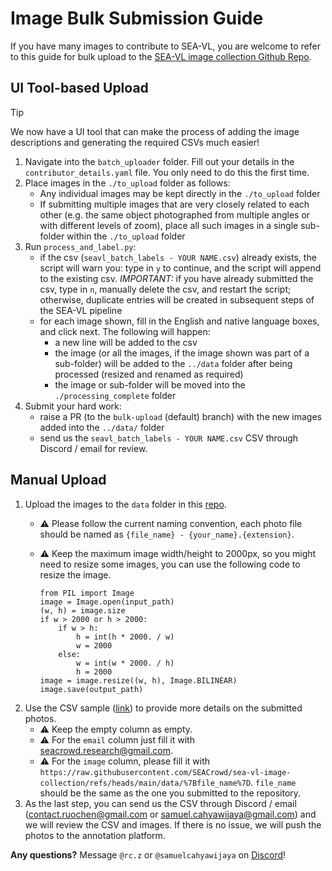
# Image Bulk Submission Guide

If you have many images to contribute to SEA-VL, you are welcome to refer to this guide for bulk upload to the [SEA-VL image collection Github Repo](https://github.com/SEACrowd/sea-vl-image-collection ).

## UI Tool-based Upload

> [!TIP]
> We now have a UI tool that can make the process of adding the image descriptions and generating the required CSVs much easier!

1. Navigate into the `batch_uploader` folder. Fill out your details in the `contributor_details.yaml` file. You only need to do this the first time.
2. Place images in the `./to_upload` folder as follows:
	* Any individual images may be kept directly in the `./to_upload` folder
	* If submitting multiple images that are very closely related to each other (e.g. the same object photographed from multiple angles or with different levels of zoom), place all such images in a single sub-folder within the `./to_upload` folder
3. Run `process_and_label.py`:
	* if the csv (`seavl_batch_labels - YOUR NAME.csv`) already exists, the script will warn you: type in `y` to continue, and the script will append to the existing csv. *IMPORTANT:* if you have already submitted the csv, type in `n`, manually delete the csv, and restart the script; otherwise, duplicate entries will be created in subsequent steps of the SEA-VL pipeline
	* for each image shown, fill in the English and native language boxes, and click next. The following will happen:
		* a new line will be added to the csv
		* the image (or all the images, if the image shown was part of a sub-folder) will be added to the `../data` folder after being processed (resized and renamed as required)
		* the image or sub-folder will be moved into the `./processing_complete` folder
4. Submit your hard work:
	* raise a PR (to the `bulk-upload` (default) branch) with the new images added into the `../data/` folder
	* send us the `seavl_batch_labels - YOUR NAME.csv` CSV through Discord / email for review.

## Manual Upload

1. Upload the images to the `data` folder in this [repo](https://github.com/SEACrowd/sea-vl-image-collection).
	 - ⚠️ Please follow the current naming convention, each photo file should be named as `{file_name} - {your_name}.{extension}`.

	 - ⚠️ Keep the maximum image width/height to 2000px, so you might need to resize some images, you can use the following code to resize the image.
		```
		from PIL import Image
		image = Image.open(input_path)
		(w, h) = image.size
		if w > 2000 or h > 2000:
		    if w > h:
		        h = int(h * 2000. / w) 
		        w = 2000 
		    else:
		        w = int(w * 2000. / h)
		        h = 2000
		image = image.resize((w, h), Image.BILINEAR) 
		image.save(output_path)
		```
2. Use the CSV sample ([link](https://www.dropbox.com/scl/fi/xiae0op7nj58ajt1l2yky/seavl_bulk_upload_format.csv?rlkey=izd3c28vy0b35grc1utykoxsk&dl=0)) to provide more details on the submitted photos. 
	- ⚠️ Keep the empty column as empty.
	- ⚠️ For the `email` column just fill it with seacrowd.research@gmail.com.
	- ⚠️ For the `image` column, please fill it with `https://raw.githubusercontent.com/SEACrowd/sea-vl-image-collection/refs/heads/main/data/%7Bfile_name%7D`. `file_name` should be the same as the one you submitted to the repository.
3.  As the last step, you can send us the CSV through Discord / email (contact.ruochen@gmail.com or samuel.cahyawijaya@gmail.com) and we will review the CSV and images. If there is no issue, we will push the photos to the annotation platform.

**Any questions?** Message `@rc.z` or `@samuelcahyawijaya` on [Discord](https://discord.gg/URdhUGsBUQ)!
